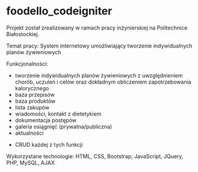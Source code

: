 # foodello_codeigniter

Projekt został zrealizowany w ramach pracy inżynierskiej na Politechnice Białostockiej.

Temat pracy: System internetowy umożliwiający tworzenie indywidualnych planów żywieniowych

Funkcjonalności:
- tworzenie indywidualnych planów żywieniowych z uwzględnieniem chorób, uczuleń i celów oraz dokładnym obliczeniem zapotrzebowania kalorycznego
- baza przepisów
- baza produktów
- lista zakupów
- wiadomości, kontakt z dietetykiem
- dokumentacja postępów
- galeria osiągnięć (prywatna/publiczna)
- aktualności
+ CRUD każdej z tych funkcji

Wykorzystane technologie:
HTML, CSS, Bootstrap, JavaScript, JQuery, PHP, MySQL, AJAX
